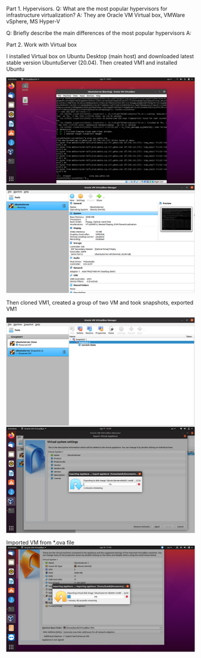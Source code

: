  Part 1. Hypervisors.
Q: What are the most popular hypervisors for infrastructure virtualization?
A: They are Oracle VM Virtual box, VMWare vSphere, MS Hyper-V

Q: Briefly describe the main differences of the most popular hypervisors
A: 

 Part 2. Work with Virtual box

I installed  Virtual box on Ubuntu Desktop (main host) and downloaded latest stable version  UbuntuServer (20.04). Then created VM1 and installed Ubuntu

![](images/scr1.png)
![](images/scr2.png)

Then cloned VM1, created a group of two VM and took snapshots, exported VM1

![](images/scr3.png)
![](images/scr4.png)

Imported VM from *.ova file
![](images/scr5.png)


